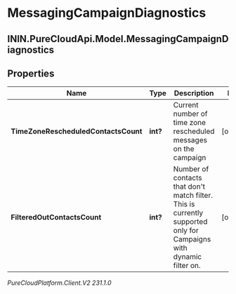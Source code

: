 # MessagingCampaignDiagnostics

## ININ.PureCloudApi.Model.MessagingCampaignDiagnostics

## Properties

|Name | Type | Description | Notes|
|------------ | ------------- | ------------- | -------------|
| **TimeZoneRescheduledContactsCount** | **int?** | Current number of time zone rescheduled messages on the campaign | [optional] |
| **FilteredOutContactsCount** | **int?** | Number of contacts that don&#39;t match filter. This is currently supported only for Campaigns with dynamic filter on. | [optional] |



_PureCloudPlatform.Client.V2 231.1.0_
